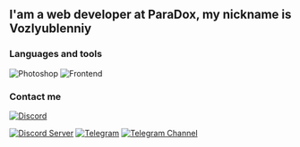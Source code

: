 ## I'am a web developer at ParaDox, my nickname is Vozlyublenniy

### Languages and tools
![Photoshop](https://img.shields.io/badge/-Photoshop-4A001F?style=for-the-badge&logo=adobephotoshop)
![Frontend](https://img.shields.io/badge/-Frontend-4A001F?style=for-the-badge&logo=html5)

### Contact me
<a href="https://discordapp.com/users/740109757620420670" target="_blank" style="border-radius: 118px;">
  <img src="https://img.shields.io/badge/Discord-4A001F?style=for-the-badge&logo=discord" alt="Discord">
</a>

[![Discord Server](https://img.shields.io/badge/Discord_Server-4A001F?style=for-the-badge&logo=discord)](https://discord.gg/paradoxx)
[![Telegram](https://img.shields.io/badge/Telegram-4A001F?style=for-the-badge&logo=telegram)](https://t.me/overfame)
[![Telegram Channel](https://img.shields.io/badge/Telegram_Channel-4A001F?style=for-the-badge&logo=telegram)](https://t.me/vozlyublenniy)
